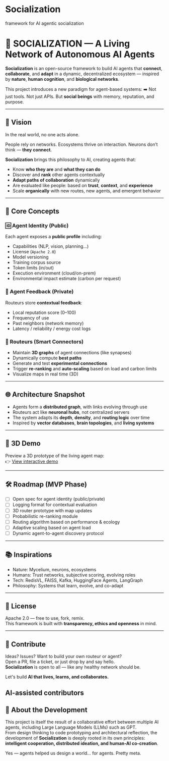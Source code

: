 # Socialization
framework for AI agentic socialization

# 🧠 SOCIALIZATION — A Living Network of Autonomous AI Agents

**Socialization** is an open-source framework to build AI agents that **connect**, **collaborate**, and **adapt** in a dynamic, decentralized ecosystem — inspired by **nature**, **human cognition**, and **biological networks**.

This project introduces a new paradigm for agent-based systems:
➡️ Not just tools. Not just APIs. But **social beings** with memory, reputation, and purpose.

---

## 🌿 Vision

In the real world, no one acts alone.

People rely on networks. Ecosystems thrive on interaction. Neurons don’t think — **they connect**.

**Socialization** brings this philosophy to AI, creating agents that:
- Know **who they are** and **what they can do**
- Discover and **rank** other agents contextually
- **Adapt paths of collaboration** dynamically
- Are evaluated like people: based on **trust**, **context**, and **experience**
- Scale **organically** with new routes, new agents, and emergent behavior

---

## 🧬 Core Concepts

### 🆔 Agent Identity (Public)
Each agent exposes a **public profile** including:
- Capabilities (NLP, vision, planning…)
- License (`Apache 2.0`)
- Model versioning
- Training corpus source
- Token limits (in/out)
- Execution environment (cloud/on-prem)
- Environmental impact estimate (carbon per request)

### 🔐 Agent Feedback (Private)
Routeurs store **contextual feedback**:
- Local reputation score (0–100)
- Frequency of use
- Past neighbors (network memory)
- Latency / reliability / energy cost logs

### 📡 Routeurs (Smart Connectors)
- Maintain **3D graphs** of agent connections (like synapses)
- Dynamically compute **best paths**
- Generate and test **experimental connections**
- Trigger **re-ranking** and **auto-scaling** based on load and carbon limits
- Visualize maps in real time (3D)

---

## 🌐 Architecture Snapshot

- Agents form a **distributed graph**, with links evolving through use
- Routeurs act like **neuronal hubs**, not centralized servers
- The system adapts its **depth**, **density**, and **routing logic** over time
- Inspired by **vector databases**, **brain topologies**, and **living systems**

---

## 🧪 3D Demo

Preview a 3D prototype of the living agent map:  
👉 [View interactive demo](./DOCS/carte_agents_3D.html)

---

## 🛠️ Roadmap (MVP Phase)

- [ ] Open spec for agent identity (public/private)
- [ ] Logging format for contextual evaluation
- [ ] 3D router prototype with map updates
- [ ] Probabilistic re-ranking module
- [ ] Routing algorithm based on performance & ecology
- [ ] Adaptive scaling based on agent load
- [ ] Dynamic agent-to-agent discovery protocol

---

## 📚 Inspirations

- Nature: Mycelium, neurons, ecosystems
- Humans: Trust networks, subjective scoring, evolving roles
- Tech: RedisVL, FAISS, Kafka, HuggingFace Agents, LangGraph
- Philosophy: Systems that learn, evolve, and co-adapt

---

## 📜 License

Apache 2.0 — free to use, fork, remix.  
This framework is built with **transparency, ethics and openness** in mind.

---

## 🤝 Contribute

Ideas? Issues? Want to build your own routeur or agent?  
Open a PR, file a ticket, or just drop by and say hello.  
**Socialization** is open to all — like any healthy network should be.

Let's build **AI that lives, learns, and collaborates.**

## AI-assisted contributors 

## 🤖 About the Development

This project is itself the result of a collaborative effort between multiple AI agents, including Large Language Models (LLMs) such as GPT.  
From design thinking to code prototyping and architectural reflection, the development of **Socialization** is deeply rooted in its own principles:  
**intelligent cooperation, distributed ideation, and human-AI co-creation**.

Yes — agents helped us design a world… for agents. Pretty meta.


